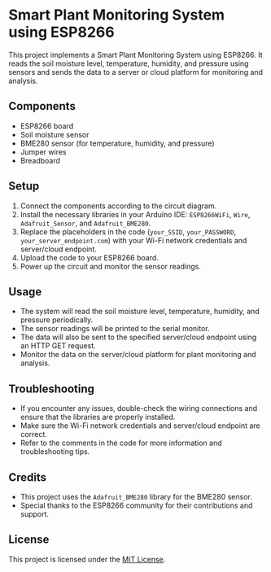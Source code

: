# Smart Plant Monitoring System using ESP8266

This project implements a Smart Plant Monitoring System using ESP8266. It reads the soil moisture level, temperature, humidity, and pressure using sensors and sends the data to a server or cloud platform for monitoring and analysis.

## Components

- ESP8266 board
- Soil moisture sensor
- BME280 sensor (for temperature, humidity, and pressure)
- Jumper wires
- Breadboard

## Setup

1. Connect the components according to the circuit diagram.
2. Install the necessary libraries in your Arduino IDE: `ESP8266WiFi`, `Wire`, `Adafruit_Sensor`, and `Adafruit_BME280`.
3. Replace the placeholders in the code (`your_SSID`, `your_PASSWORD`, `your_server_endpoint.com`) with your Wi-Fi network credentials and server/cloud endpoint.
4. Upload the code to your ESP8266 board.
5. Power up the circuit and monitor the sensor readings.

## Usage

- The system will read the soil moisture level, temperature, humidity, and pressure periodically.
- The sensor readings will be printed to the serial monitor.
- The data will also be sent to the specified server/cloud endpoint using an HTTP GET request.
- Monitor the data on the server/cloud platform for plant monitoring and analysis.

## Troubleshooting

- If you encounter any issues, double-check the wiring connections and ensure that the libraries are properly installed.
- Make sure the Wi-Fi network credentials and server/cloud endpoint are correct.
- Refer to the comments in the code for more information and troubleshooting tips.

## Credits

- This project uses the `Adafruit_BME280` library for the BME280 sensor.
- Special thanks to the ESP8266 community for their contributions and support.

## License

This project is licensed under the [MIT License](LICENSE).
